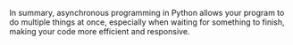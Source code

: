 In summary, asynchronous programming in Python allows your program to do multiple things at once, especially when waiting for something to finish, making your code more efficient and responsive.